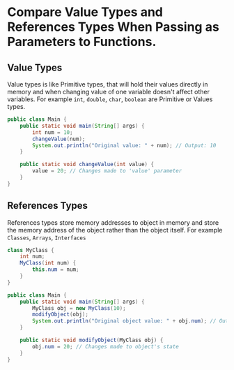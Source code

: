 # Compare Value Types and References Types When Passing as Parameters to Functions.

## Value Types

Value types is like Primitive types, that will hold their values directly in memory and when changing value of one variable doesn't affect other variables. For example `int`, `double`, `char`, `boolean` are Primitive or Values types.

```java
public class Main {
    public static void main(String[] args) {
        int num = 10;
        changeValue(num);
        System.out.println("Original value: " + num); // Output: 10
    }

    public static void changeValue(int value) {
        value = 20; // Changes made to 'value' parameter
    }
}

```

## References Types

References types store memory addresses to object in memory and store the memory address of the object rather than the object itself. For example `Classes`, `Arrays`, `Interfaces`

```java
class MyClass {
    int num;
    MyClass(int num) {
        this.num = num;
    }
}

public class Main {
    public static void main(String[] args) {
        MyClass obj = new MyClass(10);
        modifyObject(obj);
        System.out.println("Original object value: " + obj.num); // Output: 20
    }

    public static void modifyObject(MyClass obj) {
        obj.num = 20; // Changes made to object's state
    }
}

```
